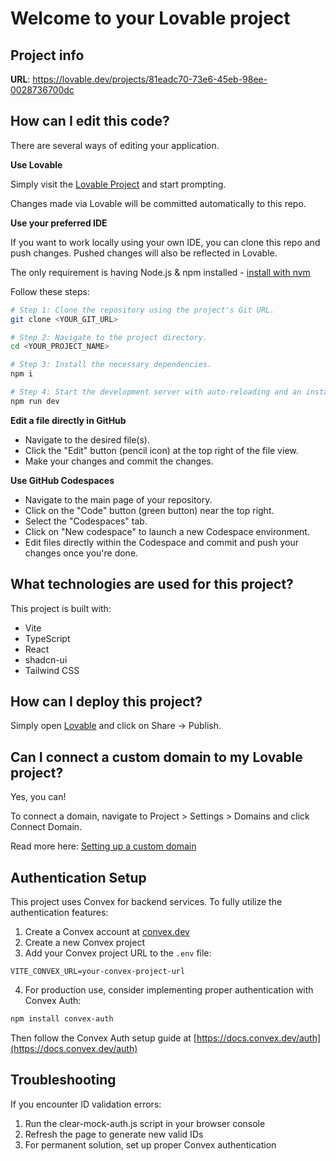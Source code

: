 # Welcome to your Lovable project

## Project info

**URL**: https://lovable.dev/projects/81eadc70-73e6-45eb-98ee-0028736700dc

## How can I edit this code?

There are several ways of editing your application.

**Use Lovable**

Simply visit the [Lovable Project](https://lovable.dev/projects/81eadc70-73e6-45eb-98ee-0028736700dc) and start prompting.

Changes made via Lovable will be committed automatically to this repo.

**Use your preferred IDE**

If you want to work locally using your own IDE, you can clone this repo and push changes. Pushed changes will also be reflected in Lovable.

The only requirement is having Node.js & npm installed - [install with nvm](https://github.com/nvm-sh/nvm#installing-and-updating)

Follow these steps:

```sh
# Step 1: Clone the repository using the project's Git URL.
git clone <YOUR_GIT_URL>

# Step 2: Navigate to the project directory.
cd <YOUR_PROJECT_NAME>

# Step 3: Install the necessary dependencies.
npm i

# Step 4: Start the development server with auto-reloading and an instant preview.
npm run dev
```

**Edit a file directly in GitHub**

- Navigate to the desired file(s).
- Click the "Edit" button (pencil icon) at the top right of the file view.
- Make your changes and commit the changes.

**Use GitHub Codespaces**

- Navigate to the main page of your repository.
- Click on the "Code" button (green button) near the top right.
- Select the "Codespaces" tab.
- Click on "New codespace" to launch a new Codespace environment.
- Edit files directly within the Codespace and commit and push your changes once you're done.

## What technologies are used for this project?

This project is built with:

- Vite
- TypeScript
- React
- shadcn-ui
- Tailwind CSS

## How can I deploy this project?

Simply open [Lovable](https://lovable.dev/projects/81eadc70-73e6-45eb-98ee-0028736700dc) and click on Share -> Publish.

## Can I connect a custom domain to my Lovable project?

Yes, you can!

To connect a domain, navigate to Project > Settings > Domains and click Connect Domain.

Read more here: [Setting up a custom domain](https://docs.lovable.dev/features/custom-domain#custom-domain)

## Authentication Setup

This project uses Convex for backend services. To fully utilize the authentication features:

1. Create a Convex account at [convex.dev](https://convex.dev)
2. Create a new Convex project
3. Add your Convex project URL to the `.env` file:

```env
VITE_CONVEX_URL=your-convex-project-url
```

4. For production use, consider implementing proper authentication with Convex Auth:

```bash
npm install convex-auth
```

Then follow the Convex Auth setup guide at [https://docs.convex.dev/auth](https://docs.convex.dev/auth)

## Troubleshooting

If you encounter ID validation errors:

1. Run the clear-mock-auth.js script in your browser console
2. Refresh the page to generate new valid IDs
3. For permanent solution, set up proper Convex authentication